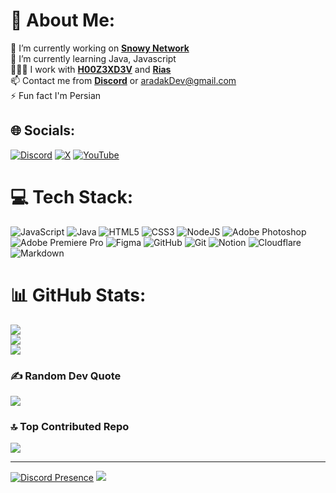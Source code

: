 # 💫 About Me:
🔭 I’m currently working on [**Snowy Network**](https://discord.gg/RdUuvtjUjP)<br>🌱 I’m currently learning Java, Javascript<br>🧑‍🤝‍🧑 I work with [**H00Z3XD3V**](https://github.com/h00z3x) and [**Rias**](https://github.com/RiasZz)<br>📫 Contact me from [**Discord**](https://discord.com/users/825757055981846560) or aradakDev@gmail.com<br>⚡ Fun fact I'm Persian


## 🌐 Socials:
[![Discord](https://img.shields.io/badge/Discord-%237289DA.svg?logo=discord&logoColor=white)](https://discord.gg/PCCSctjtUa) [![X](https://img.shields.io/badge/X-black.svg?logo=X&logoColor=white)](https://x.com/Arad__Ak) [![YouTube](https://img.shields.io/badge/YouTube-%23FF0000.svg?logo=YouTube&logoColor=white)](https://youtube.com/@Arad_ak) 

# 💻 Tech Stack:
![JavaScript](https://img.shields.io/badge/javascript-%23323330.svg?style=for-the-badge&logo=javascript&logoColor=%23F7DF1E) ![Java](https://img.shields.io/badge/java-%23ED8B00.svg?style=for-the-badge&logo=openjdk&logoColor=white) ![HTML5](https://img.shields.io/badge/html5-%23E34F26.svg?style=for-the-badge&logo=html5&logoColor=white) ![CSS3](https://img.shields.io/badge/css3-%231572B6.svg?style=for-the-badge&logo=css3&logoColor=white) ![NodeJS](https://img.shields.io/badge/node.js-6DA55F?style=for-the-badge&logo=node.js&logoColor=white) ![Adobe Photoshop](https://img.shields.io/badge/adobe%20photoshop-%2331A8FF.svg?style=for-the-badge&logo=adobe%20photoshop&logoColor=white) ![Adobe Premiere Pro](https://img.shields.io/badge/Adobe%20Premiere%20Pro-9999FF.svg?style=for-the-badge&logo=Adobe%20Premiere%20Pro&logoColor=white) ![Figma](https://img.shields.io/badge/figma-%23F24E1E.svg?style=for-the-badge&logo=figma&logoColor=white) ![GitHub](https://img.shields.io/badge/github-%23121011.svg?style=for-the-badge&logo=github&logoColor=white) ![Git](https://img.shields.io/badge/git-%23F05033.svg?style=for-the-badge&logo=git&logoColor=white) ![Notion](https://img.shields.io/badge/Notion-%23000000.svg?style=for-the-badge&logo=notion&logoColor=white) ![Cloudflare](https://img.shields.io/badge/Cloudflare-F38020?style=for-the-badge&logo=Cloudflare&logoColor=white) ![Markdown](https://img.shields.io/badge/markdown-%23000000.svg?style=for-the-badge&logo=markdown&logoColor=white)
# 📊 GitHub Stats:
![](https://github-readme-stats.vercel.app/api?username=Arad00ak&theme=github_dark&hide_border=true&include_all_commits=true&count_private=true)<br/>
![](https://github-readme-streak-stats.herokuapp.com/?user=Arad00ak&theme=github_dark&hide_border=true)<br/>
![](https://github-readme-stats.vercel.app/api/top-langs/?username=Arad00ak&theme=github_dark&hide_border=true&include_all_commits=true&count_private=true&layout=compact)

### ✍️ Random Dev Quote
![](https://quotes-github-readme.vercel.app/api?type=vetical&theme=dark)

### 🔝 Top Contributed Repo
![](https://github-contributor-stats.vercel.app/api?username=Arad00ak&limit=5&theme=github_dark&combine_all_yearly_contributions=true)

---
[![Discord Presence](https://lanyard.cnrad.dev/api/825757055981846560?&borderRadius=30px&idleMessage=Probably%20playing%20THE%20FINALS)](https://discord.com/users/825757055981846560)
[![](https://visitcount.itsvg.in/api?id=Arad00ak&icon=0&color=13)](https://visitcount.itsvg.in)

<!-- I love you GPRM ( https://gprm.itsvg.in ) -->
